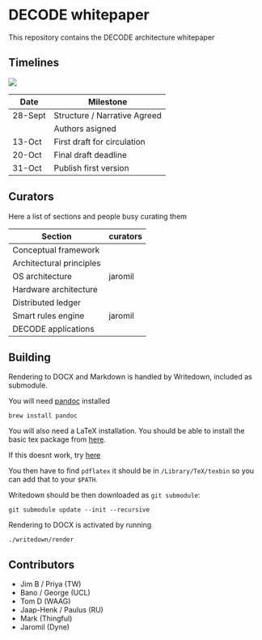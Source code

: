 # DECODE whitepaper

This repository contains the DECODE architecture whitepaper

## Timelines

<img src="https://gogs.dyne.org/DECODE/decode-whitepaper/raw/master/whitepaper-timeline.png"  />


| Date    | Milestone                    |
|---------|------------------------------|
| 28-Sept | Structure / Narrative Agreed |
|         | Authors asigned              |
| 13-Oct  | First draft for circulation  |
| 20-Oct  | Final draft deadline         |
| 31-Oct  | Publish first version        |


## Curators

Here a list of sections and people busy curating them

| Section                   | curators |
|---------------------------|----------|
| Conceptual framework      |          |
| Architectural principles  |          |
| OS architecture           | jaromil  |
| Hardware architecture     |          |
| Distributed ledger        |          |
| Smart rules engine        | jaromil  |
| DECODE applications       |          |

## Building

Rendering to DOCX and Markdown is handled by Writedown, included as submodule.

You will need [pandoc](http://pandoc.org/installing.html) installed

```
brew install pandoc
```

You will also need a LaTeX installation. You should be able to install the basic tex package from [here](http://www.tug.org/mactex/morepackages.html).

If this doesnt work, try [here](https://tug.org/mactex/mactex-download.html)

You then have to find `pdflatex` it should be in `/Library/TeX/texbin` so you can add that to your `$PATH`.

Writedown should be then downloaded as `git submodule`:

```
git submodule update --init --recursive
```

Rendering to DOCX is activated by running
```
./writedown/render
```

## Contributors

- Jim B / Priya (TW)
- Bano / George (UCL)
- Tom D (WAAG)
- Jaap-Henk / Paulus (RU)
- Mark (Thingful)
- Jaromil (Dyne)


